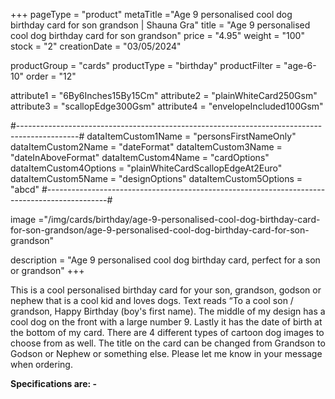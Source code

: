 +++
pageType = "product"
metaTitle ="Age 9 personalised cool dog birthday card for son grandson | Shauna Gra"
title = "Age 9 personalised cool dog birthday card for son grandson"
price = "4.95"
weight = "100"
stock = "2"
creationDate = "03/05/2024"

productGroup = "cards"
productType = "birthday"
productFilter = "age-6-10"
order = "12"

attribute1 = "6By6Inches15By15Cm" 
attribute2 = "plainWhiteCard250Gsm" 
attribute3 = "scallopEdge300Gsm" 
attribute4 = "envelopeIncluded100Gsm"

#---------------------------------------------------------------------------------------------#
dataItemCustom1Name = "personsFirstNameOnly"
dataItemCustom2Name = "dateFormat"
dataItemCustom3Name = "dateInAboveFormat"
dataItemCustom4Name = "cardOptions"
dataItemCustom4Options = "plainWhiteCardScallopEdgeAt2Euro"
dataItemCustom5Name = "designOptions"
dataItemCustom5Options = "abcd"
#---------------------------------------------------------------------------------------------#

image ="/img/cards/birthday/age-9-personalised-cool-dog-birthday-card-for-son-grandson/age-9-personalised-cool-dog-birthday-card-for-son-grandson"

description = "Age 9 personalised cool dog birthday card, perfect for a son or grandson"
+++

This is a cool personalised birthday card for your son, grandson, godson or nephew that is a cool kid and loves dogs. Text reads “To a cool son / grandson, Happy Birthday (boy's first name). The middle of my design has a cool dog on the front with a large number 9. Lastly it has the date of birth at the bottom of my card. There are 4 different types of cartoon dog images to choose from as well. The title on the card can be changed from Grandson to Godson or Nephew or something else. Please let me know in your message when ordering.

**Specifications are: -**
